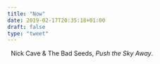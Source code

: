 ```yaml
---
title: "Now"
date: 2019-02-17T20:35:18+01:00
draft: false
type: "tweet"
---
```

<a href="https://itunes.apple.com/fr/album/push-the-sky-away/577620744" type="application/rss+xml" class="iconfont icon-music" title="rss"></a> &nbsp; Nick Cave & The Bad Seeds, *Push the Sky Away*.


